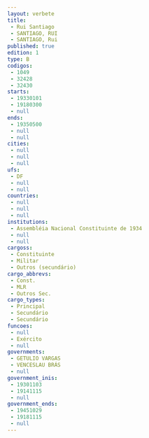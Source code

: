 ```yaml
---
layout: verbete
title:
 - Rui Santiago
 - SANTIAGO, RUI
 - SANTIAGO, Rui
published: true
edition: 1  
type: B
codigos: 
 - 1049
 - 32428
 - 32430
starts: 
 - 19330101
 - 19180300
 - null 
ends: 
 - 19350500
 - null 
 - null 
cities: 
 - null 
 - null 
 - null 
ufs: 
 - DF
 - null 
 - null 
countries: 
 - null 
 - null 
 - null 
institutions: 
 - Assembléia Nacional Constituinte de 1934
 - null 
 - null 
cargoss: 
 - Constituinte
 - Militar
 - Outros (secundário)
cargo_abbrevs: 
 - Const.
 - MLR
 - Outros Sec.
cargo_types: 
 - Principal
 - Secundário
 - Secundário
funcoes: 
 - null 
 - Exército
 - null 
governments: 
 - GETULIO VARGAS
 - VENCESLAU BRÁS
 - null 
government_inis: 
 - 19301103
 - 19141115
 - null 
government_ends: 
 - 19451029
 - 19181115
 - null 
---
```



